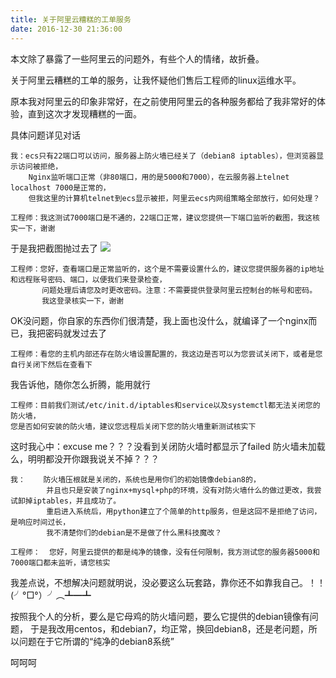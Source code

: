 ```yaml
---
title: 关于阿里云糟糕的工单服务
date: 2016-12-30 21:36:00
---
```


本文除了暴露了一些阿里云的问题外，有些个人的情绪，故折叠。

<!--more-->

关于阿里云糟糕的工单的服务，让我怀疑他们售后工程师的linux运维水平。

原本我对阿里云的印象非常好，在之前使用阿里云的各种服务都给了我非常好的体验，直到这次才发现糟糕的一面。

具体问题详见对话
```
我：ecs只有22端口可以访问，服务器上防火墙已经关了（debian8 iptables），但浏览器显示访问被拒绝，
    Nginx监听端口正常（非80端口，用的是5000和7000），在云服务器上telnet localhost 7000是正常的，
    但我这里的计算机telnet到ecs显示被拒，阿里云ecs内网组策略全部放行，如何处理？

工程师：我这测试7000端口是不通的，22端口正常，建议您提供一下端口监听的截图，我这核实一下，谢谢
```
于是我把截图抛过去了
![](/img/aliyunwo.png)
```
工程师：您好，查看端口是正常监听的，这个是不需要设置什么的，建议您提供服务器的ip地址和远程账号密码、端口，以便我们来登录检查，
       问题处理后请您及时更改密码。注意：不需要提供登录阿里云控制台的帐号和密码。
       我这登录核实一下，谢谢
```
OK没问题，你自家的东西你们很清楚，我上面也没什么，就编译了一个nginx而已，我把密码就发过去了
```
工程师：看您的主机内部还存在防火墙设置配置的，我这边是否可以为您尝试关闭下，或者是您自行关闭下然后在查看下
```
我告诉他，随你怎么折腾，能用就行
```
工程师：目前我们测试/etc/init.d/iptables和service以及systemctl都无法关闭您的防火墙，
您是否如何安装的防火墙，建议您远程后关闭下您的防火墙重新测试核实下  
```
这时我心中：excuse me？？？没看到关闭防火墙时都显示了failed 防火墙未加载么，明明都没开你跟我说关不掉？？？
```
我：    防火墙压根就是关闭的，系统也是用你们的初始镜像debian8的，
        并且也只是安装了nginx+mysql+php的环境，没有对防火墙什么的做过更改，我尝试卸掉iptables，并且成功了。
        重启进入系统后，用python建立了个简单的http服务，但是这回不是拒绝了访问，是响应时间过长，
        我不清楚你们的debian是不是做了什么黑科技魔改？

工程师：  您好，阿里云提供的都是纯净的镜像，没有任何限制，我方测试您的服务器5000和7000端口都未监听，请您核实
```
我差点说，不想解决问题就明说，没必要这么玩套路，靠你还不如靠我自己。！！(╯°□°）╯︵┻━┻

按照我个人的分析，要么是它母鸡的防火墙问题，要么它提供的debian镜像有问题，
于是我改用centos，和debian7，均正常，换回debian8，还是老问题，所以问题在于它所谓的“纯净的debian8系统”

呵呵呵
